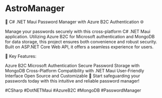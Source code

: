 # AstroManager
🔐 C# .NET Maui Password Manager with Azure B2C Authentication 🌐

Manage your passwords securely with this cross-platform C# .NET Maui application. Utilizing Azure B2C for Microsoft authentication and MongoDB for data storage, this project ensures both convenience and robust security. Built on ASP.NET Core Web API, it offers a seamless experience for users.

🔑 Key Features:

Azure B2C Microsoft Authentication
Secure Password Storage with MongoDB
Cross-Platform Compatibility with .NET Maui
User-Friendly Interface
Open Source and Customizable
🚀 Start safeguarding your passwords today with this intuitive and reliable password manager!

#CSharp #DotNETMaui #AzureB2C #MongoDB #PasswordManager
